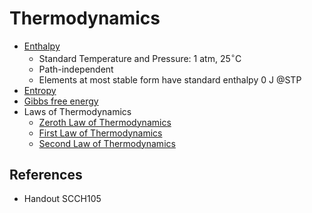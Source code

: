 # Thermodynamics

* [Enthalpy](../../01%20-%20Concept/Physics/Thermodynamics/Thermodynamic%20Variables/Enthalpy.md)
  * Standard Temperature and Pressure: $1\text{ atm}$, $25^{\circ}\text{C}$
  * Path-independent
  * Elements at most stable form have standard enthalpy $0\text{ J}$ @STP
* [Entropy](../../01%20-%20Concept/Physics/Thermodynamics/Thermodynamic%20Variables/Entropy.md)
* [Gibbs free energy](../../01%20-%20Concept/Physics/Thermodynamics/Thermodynamic%20Variables/Gibbs%20free%20energy.md)
* Laws of Thermodynamics
  * [Zeroth Law of Thermodynamics](../../01%20-%20Concept/Physics/Thermodynamics/Laws%20of%20Thermodynamics/Zeroth%20Law%20of%20Thermodynamics.md)
  * [First Law of Thermodynamics](../../01%20-%20Concept/Physics/Thermodynamics/Laws%20of%20Thermodynamics/First%20Law%20of%20Thermodynamics.md)
  * [Second Law of Thermodynamics](../../01%20-%20Concept/Physics/Thermodynamics/Laws%20of%20Thermodynamics/Second%20Law%20of%20Thermodynamics.md)

## References

* Handout SCCH105
